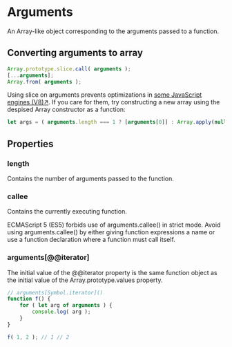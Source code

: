 # Arguments
An Array-like object corresponding to the arguments passed to a function.

## Converting arguments to array
```javascript
Array.prototype.slice.call( arguments );
[...arguments];
Array.from( arguments );
```

Using slice on arguments prevents optimizations in [some JavaScript engines (V8)↗](https://github.com/petkaantonov/bluebird/wiki/Optimization-killers#3-managing-arguments). If you care for them, try constructing a new array using the despised Array constructor as a function:
```javascript
let args = ( arguments.length === 1 ? [arguments[0]] : Array.apply(null, arguments) );
```

## Properties
### length
Contains the number of arguments passed to the function.

### callee
Contains the currently executing function.

ECMAScript 5 (ES5) forbids use of arguments.callee() in strict mode. Avoid using arguments.callee() by either giving function expressions a name or use a function declaration where a function must call itself.

### arguments[@@iterator]
The initial value of the @@iterator property is the same function object as the initial value of the Array.prototype.values property.

```javascript
// arguments[Symbol.iterator]()
function f() {
    for ( let arg of arguments ) {
        console.log( arg );
    }
}

f( 1, 2 ); // 1 // 2
```
